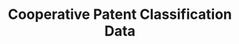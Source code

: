 ---
bigquery: https://console.cloud.google.com/bigquery?p=patents-public-data&d=cpc&page=dataset
citation: '“Cooperative Patent Classification” by the EPO and USPTO, for public use. '
contributors: EPO, USPTO
cost: None
description: Cooperative Patent Classification Data contains the scheme and definitions
  of the Cooperative Patent Classification system for classifying patent documents.
  The CPC is the result of a partnership between the EPO and the USPTO in their joint
  effort to develop a common, internationally compatible classification system for
  technical documents, in particular patent publications, which will be used by both
  offices in the patent granting process
documentation: https://www.cooperativepatentclassification.org/cpcSchemeAndDefinitions
last_edit: 04/07/2022, 09:59:57
location: https://www.cooperativepatentclassification.org/index
maintained_by: USPTO, EPO
schema_fields:
- limiting_references
- residualReferences
- breakdownCode
- titlePart
- additional_only
- breakdown_code
- childGroups
- sizeCache
- definition
- child_groups
- title_part
- ipc_concordant
- date_revised
- ipcConcordant
- glossary
- residual_references
- status
- level
- limitingReferences
- synonyms
- informative_references
- notAllocatable
- titleFull
- informativeReferences
- application_references
- dateRevised
- parents
- applicationReferences
- title_full
- children
- symbol
- not_allocatable
shortname: cooperative_patent_classification
tags:
- patents
- science
title: Cooperative Patent Classification Data
uuid: 984374a7-16e9-4b35-9445-458daceb01bf
---
